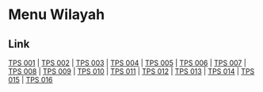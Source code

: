 # Menu Wilayah

## Link

[TPS 001](https://github.com/gigit-pemilu/pemilu-2024-61-kalimantan-barat/tree/main/pileg-dpr/hitung-suara/sub/61-kalimantan-barat/sub/02-mempawah/sub/15-segedong/sub/2002-sungai-purun-besar/sub/001-tps)
 | 
[TPS 002](https://github.com/gigit-pemilu/pemilu-2024-61-kalimantan-barat/tree/main/pileg-dpr/hitung-suara/sub/61-kalimantan-barat/sub/02-mempawah/sub/15-segedong/sub/2002-sungai-purun-besar/sub/002-tps)
 | 
[TPS 003](https://github.com/gigit-pemilu/pemilu-2024-61-kalimantan-barat/tree/main/pileg-dpr/hitung-suara/sub/61-kalimantan-barat/sub/02-mempawah/sub/15-segedong/sub/2002-sungai-purun-besar/sub/003-tps)
 | 
[TPS 004](https://github.com/gigit-pemilu/pemilu-2024-61-kalimantan-barat/tree/main/pileg-dpr/hitung-suara/sub/61-kalimantan-barat/sub/02-mempawah/sub/15-segedong/sub/2002-sungai-purun-besar/sub/004-tps)
 | 
[TPS 005](https://github.com/gigit-pemilu/pemilu-2024-61-kalimantan-barat/tree/main/pileg-dpr/hitung-suara/sub/61-kalimantan-barat/sub/02-mempawah/sub/15-segedong/sub/2002-sungai-purun-besar/sub/005-tps)
 | 
[TPS 006](https://github.com/gigit-pemilu/pemilu-2024-61-kalimantan-barat/tree/main/pileg-dpr/hitung-suara/sub/61-kalimantan-barat/sub/02-mempawah/sub/15-segedong/sub/2002-sungai-purun-besar/sub/006-tps)
 | 
[TPS 007](https://github.com/gigit-pemilu/pemilu-2024-61-kalimantan-barat/tree/main/pileg-dpr/hitung-suara/sub/61-kalimantan-barat/sub/02-mempawah/sub/15-segedong/sub/2002-sungai-purun-besar/sub/007-tps)
 | 
[TPS 008](https://github.com/gigit-pemilu/pemilu-2024-61-kalimantan-barat/tree/main/pileg-dpr/hitung-suara/sub/61-kalimantan-barat/sub/02-mempawah/sub/15-segedong/sub/2002-sungai-purun-besar/sub/008-tps)
 | 
[TPS 009](https://github.com/gigit-pemilu/pemilu-2024-61-kalimantan-barat/tree/main/pileg-dpr/hitung-suara/sub/61-kalimantan-barat/sub/02-mempawah/sub/15-segedong/sub/2002-sungai-purun-besar/sub/009-tps)
 | 
[TPS 010](https://github.com/gigit-pemilu/pemilu-2024-61-kalimantan-barat/tree/main/pileg-dpr/hitung-suara/sub/61-kalimantan-barat/sub/02-mempawah/sub/15-segedong/sub/2002-sungai-purun-besar/sub/010-tps)
 | 
[TPS 011](https://github.com/gigit-pemilu/pemilu-2024-61-kalimantan-barat/tree/main/pileg-dpr/hitung-suara/sub/61-kalimantan-barat/sub/02-mempawah/sub/15-segedong/sub/2002-sungai-purun-besar/sub/011-tps)
 | 
[TPS 012](https://github.com/gigit-pemilu/pemilu-2024-61-kalimantan-barat/tree/main/pileg-dpr/hitung-suara/sub/61-kalimantan-barat/sub/02-mempawah/sub/15-segedong/sub/2002-sungai-purun-besar/sub/012-tps)
 | 
[TPS 013](https://github.com/gigit-pemilu/pemilu-2024-61-kalimantan-barat/tree/main/pileg-dpr/hitung-suara/sub/61-kalimantan-barat/sub/02-mempawah/sub/15-segedong/sub/2002-sungai-purun-besar/sub/013-tps)
 | 
[TPS 014](https://github.com/gigit-pemilu/pemilu-2024-61-kalimantan-barat/tree/main/pileg-dpr/hitung-suara/sub/61-kalimantan-barat/sub/02-mempawah/sub/15-segedong/sub/2002-sungai-purun-besar/sub/014-tps)
 | 
[TPS 015](https://github.com/gigit-pemilu/pemilu-2024-61-kalimantan-barat/tree/main/pileg-dpr/hitung-suara/sub/61-kalimantan-barat/sub/02-mempawah/sub/15-segedong/sub/2002-sungai-purun-besar/sub/015-tps)
 | 
[TPS 016](https://github.com/gigit-pemilu/pemilu-2024-61-kalimantan-barat/tree/main/pileg-dpr/hitung-suara/sub/61-kalimantan-barat/sub/02-mempawah/sub/15-segedong/sub/2002-sungai-purun-besar/sub/016-tps)

